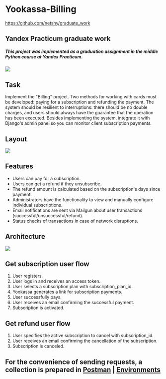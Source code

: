 # Yookassa-Billing 
https://github.com/netshy/graduate_work
## Yandex Practicum graduate work
##### This project was implemented as a graduation assignment in the middle Python course at Yandex Practicum.
![](https://i.ibb.co/60Pnnbt/image.png)

## Task
Implement the "Billing" project. Two methods for working with cards must be developed: paying for a subscription and refunding the payment. The system should be resilient to interruptions: there should be no double charges, and users should always have the guarantee that the operation has been executed. Besides implementing the system, integrate it with Django's admin panel so you can monitor client subscription payments.

## Layout
![](https://pictures.s3.yandex.net/resources/Diplom_idea_2_1618269965.jpg)


## Features
- Users can pay for a subscription.
- Users can get a refund if they unsubscribe.
- The refund amount is calculated based on the subscription's days since payment.
- Administrators have the functionality to view and manually configure individual subscriptions.
- Email notifications are sent via Mailgun about user transactions (successful/unsuccessful/refund).
- Status checks of transactions in case of network disruptions.

## Architecture
![](https://i.ibb.co/4MHQDwR/billing-drawio.png)

## Get subscription user flow
1. User registers.
2. User logs in and receives an access token.
3. User selects a subscription plan with subscription_plan_id.
4. Yookassa generates a link for subscription payments.
5. User successfully pays.
6. User receives an email confirming the successful payment.
7. Subscription is activated.

## Get refund user flow
1. User specifies the active subscription to cancel with subscription_id.
2. User receives an email confirming the cancellation of the subscription.
3. Subscription is canceled.

## For the convenience of sending requests, a collection is prepared in [Postman](https://github.com/netshy/graduate_work/blob/main/Yookassa%20Billing.postman_collection.json) | [Environments](https://github.com/netshy/graduate_work/blob/main/Billing%20project.postman_environment.json)
